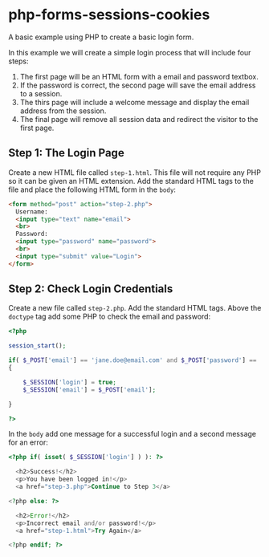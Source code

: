 # php-forms-sessions-cookies

A basic example using PHP to create a basic login form. 

In this example we will create a simple login process that will include four steps:

1. The first page will be an HTML form with a email and password textbox.
2. If the password is correct, the second page will save the email address to a session.
3. The thirs page will include a welcome message and display the email address from the session.
4. The final page will remove all session data and redirect the visitor to the first page. 

## Step 1: The Login Page

Create a new HTML file called `step-1.html`. This file will not require any PHP so it can be given an HTML extension. Add the standard HTML tags to the file and place the following HTML form in the `body`:

```html
<form method="post" action="step-2.php">
  Username:
  <input type="text" name="email">
  <br>
  Password:
  <input type="password" name="password">
  <br>
  <input type="submit" value="Login">
</form>
```

## Step 2: Check Login Credentials

Create a new file called `step-2.php`. Add the standard HTML tags. Above the `doctype` tag add some PHP to check the email and password:

```php
<?php

session_start();

if( $_POST['email'] == 'jane.doe@email.com' and $_POST['password'] == 'password' )
{

    $_SESSION['login'] = true;
    $_SESSION['email'] = $_POST['email'];

}

?>
```

In the `body` add one message for a successful login and a second message for an error:

```php
<?php if( isset( $_SESSION['login'] ) ): ?>

  <h2>Success!</h2>
  <p>You have been logged in!</p>
  <a href="step-3.php">Continue to Step 3</a>

<?php else: ?>

  <h2>Error!</h2>
  <p>Incorrect email and/or password!</p>
  <a href="step-1.html">Try Again</a>

<?php endif; ?>
```


